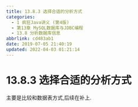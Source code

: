 ```yaml
---
title: 13.8.3 选择合适的分析方式
categories: 
  - 1 疯狂Java讲义 (第4版)
  - 第13章 MySQL数据库与JDBC编程
  - 13.8 分析数据库信息
abbrlink: cd483ab1
date: 2019-07-05 21:40:19
updated: 2022-04-03 01:21:14
---
```

# 13.8.3 选择合适的分析方式 #
主要是比较和数据表方式,后续在补上.

